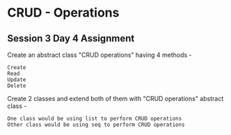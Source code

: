 # CRUD - Operations
## Session 3 Day 4 Assignment 

Create an abstract class "CRUD operations" having 4 methods - 

    Create
    Read
    Update
    Delete

Create 2 classes and extend both of them with "CRUD operations" abstract class - 

    One class would be using list to perform CRUD operations 
    Other class would be using seq to perform CRUD operations
